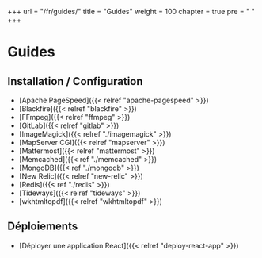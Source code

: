 +++
url = "/fr/guides/"
title = "Guides"
weight = 100
chapter = true
pre = "<i class='fas fa-fw fa-book-open'></i> "
+++

# Guides

## Installation / Configuration

- [Apache PageSpeed]({{< relref "apache-pagespeed" >}})
- [Blackfire]({{< relref "blackfire" >}})
- [FFmpeg]({{< relref "ffmpeg" >}})
- [GitLab]({{< relref "gitlab" >}})
- [ImageMagick]({{< relref "./imagemagick" >}})
- [MapServer CGI]({{< relref "mapserver" >}})
- [Mattermost]({{< relref "mattermost" >}})
- [Memcached]({{< ref "./memcached" >}})
- [MongoDB]({{< ref "./mongodb" >}})
- [New Relic]({{< relref "new-relic" >}})
- [Redis]({{< ref "./redis" >}})
- [Tideways]({{< relref "tideways" >}})
- [wkhtmltopdf]({{< relref "wkhtmltopdf" >}})

## Déploiements

- [Déployer une application React]({{< relref "deploy-react-app" >}})
